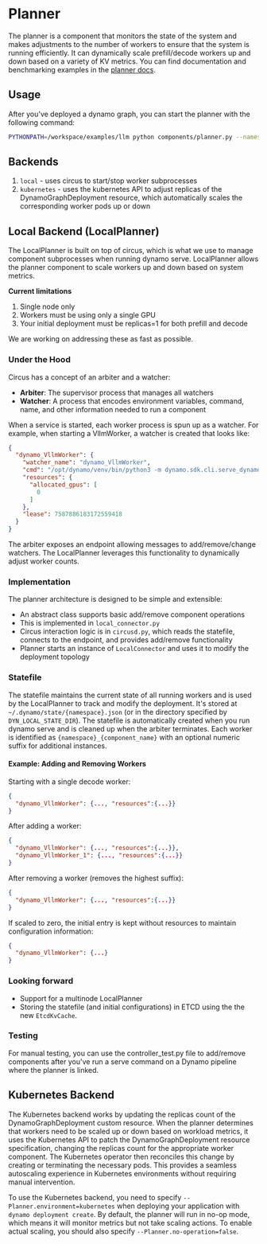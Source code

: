 <!--
SPDX-FileCopyrightText: Copyright (c) 2024-2025 NVIDIA CORPORATION & AFFILIATES. All rights reserved.
SPDX-License-Identifier: Apache-2.0

Licensed under the Apache License, Version 2.0 (the "License");
you may not use this file except in compliance with the License.
You may obtain a copy of the License at

https://www.apache.org/licenses/LICENSE-2.0

Unless required by applicable law or agreed to in writing, software
distributed under the License is distributed on an "AS IS" BASIS,
WITHOUT WARRANTIES OR CONDITIONS OF ANY KIND, either express or implied.
See the License for the specific language governing permissions and
limitations under the License.
-->

# Planner

The planner is a component that monitors the state of the system and makes adjustments to the number of workers to ensure that the system is running efficiently. It can dynamically scale prefill/decode workers up and down based on a variety of KV metrics. You can find documentation and benchmarking examples in the [planner docs](../../docs/planner.md).

## Usage

After you've deployed a dynamo graph, you can start the planner with the following command:

```bash
PYTHONPATH=/workspace/examples/llm python components/planner.py --namespace <namespace>
```

## Backends

1. `local` - uses circus to start/stop worker subprocesses
2. `kubernetes` - uses the kubernetes API to adjust replicas of the DynamoGraphDeployment resource, which automatically scales the corresponding worker pods up or down

## Local Backend (LocalPlanner)

The LocalPlanner is built on top of circus, which is what we use to manage component subprocesses when running dynamo serve. LocalPlanner allows the planner component to scale workers up and down based on system metrics.

**Current limitations**
1. Single node only
2. Workers must be using only a single GPU
3. Your initial deployment must be replicas=1 for both prefill and decode

We are working on addressing these as fast as possible.

### Under the Hood

Circus has a concept of an arbiter and a watcher:
- **Arbiter**: The supervisor process that manages all watchers
- **Watcher**: A process that encodes environment variables, command, name, and other information needed to run a component

When a service is started, each worker process is spun up as a watcher. For example, when starting a VllmWorker, a watcher is created that looks like:

```json
{
  "dynamo_VllmWorker": {
    "watcher_name": "dynamo_VllmWorker",
    "cmd": "/opt/dynamo/venv/bin/python3 -m dynamo.sdk.cli.serve_dynamo graphs.agg_router:Frontend --service-name VllmWorker --worker-id $(CIRCUS.WID) --worker-env [{\"CUDA_VISIBLE_DEVICES\": \"0\"}]",
    "resources": {
      "allocated_gpus": [
        0
      ]
    },
    "lease": 7587886183172559418
  }
}
```

The arbiter exposes an endpoint allowing messages to add/remove/change watchers. The LocalPlanner leverages this functionality to dynamically adjust worker counts.

### Implementation

The planner architecture is designed to be simple and extensible:
- An abstract class supports basic add/remove component operations
- This is implemented in `local_connector.py`
- Circus interaction logic is in `circusd.py`, which reads the statefile, connects to the endpoint, and provides add/remove functionality
- Planner starts an instance of `LocalConnector` and uses it to modify the deployment topology

### Statefile

The statefile maintains the current state of all running workers and is used by the LocalPlanner to track and modify the deployment. It's stored at `~/.dynamo/state/{namespace}.json` (or in the directory specified by `DYN_LOCAL_STATE_DIR`). The statefile is automatically created when you run dynamo serve and is cleaned up when the arbiter terminates. Each worker is identified as `{namespace}_{component_name}` with an optional numeric suffix for additional instances.

#### Example: Adding and Removing Workers

Starting with a single decode worker:
```json
{
  "dynamo_VllmWorker": {..., "resources":{...}}
}
```

After adding a worker:
```json
{
  "dynamo_VllmWorker": {..., "resources":{...}},
  "dynamo_VllmWorker_1": {..., "resources":{...}}
}
```

After removing a worker (removes the highest suffix):
```json
{
  "dynamo_VllmWorker": {..., "resources":{...}}
}
```

If scaled to zero, the initial entry is kept without resources to maintain configuration information:
```json
{
  "dynamo_VllmWorker": {...}
}
```

### Looking forward

- Support for a multinode LocalPlanner
- Storing the statefile (and initial configurations) in ETCD using the the new `EtcdKvCache`.

### Testing

For manual testing, you can use the controller_test.py file to add/remove components after you've run a serve command on a Dynamo pipeline where the planner is linked.

## Kubernetes Backend

The Kubernetes backend works by updating the replicas count of the DynamoGraphDeployment custom resource. When the planner determines that workers need to be scaled up or down based on workload metrics, it uses the Kubernetes API to patch the DynamoGraphDeployment resource specification, changing the replicas count for the appropriate worker component. The Kubernetes operator then reconciles this change by creating or terminating the necessary pods. This provides a seamless autoscaling experience in Kubernetes environments without requiring manual intervention.

To use the Kubernetes backend, you need to specify `--Planner.environment=kubernetes` when deploying your application with `dynamo deployment create`. By default, the planner will run in no-op mode, which means it will monitor metrics but not take scaling actions. To enable actual scaling, you should also specify `--Planner.no-operation=false`.


